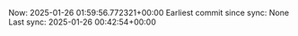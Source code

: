 Now: 2025-01-26 01:59:56.772321+00:00 Earliest commit since sync: None Last sync: 2025-01-26 00:42:54+00:00
